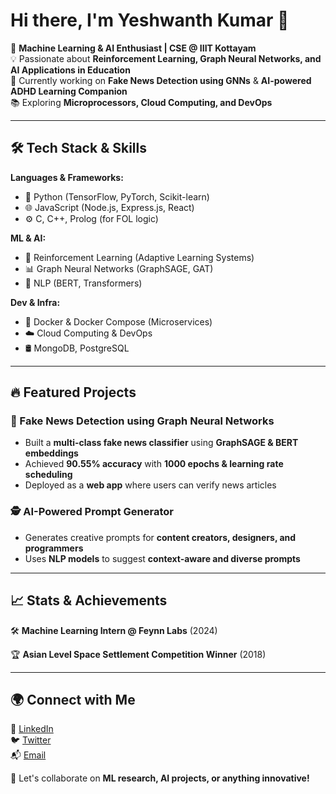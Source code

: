 # Hi there, I'm Yeshwanth Kumar 👋

🚀 **Machine Learning & AI Enthusiast | CSE @ IIIT Kottayam**  
💡 Passionate about **Reinforcement Learning, Graph Neural Networks, and AI Applications in Education**  
🎯 Currently working on **Fake News Detection using GNNs** & **AI-powered ADHD Learning Companion**  
📚 Exploring **Microprocessors, Cloud Computing, and DevOps**

---

## 🛠️ Tech Stack & Skills

**Languages & Frameworks:**  
- 🐍 Python (TensorFlow, PyTorch, Scikit-learn)  
- 🌐 JavaScript (Node.js, Express.js, React)  
- ⚙️ C, C++, Prolog (for FOL logic)  

**ML & AI:**  
- 🤖 Reinforcement Learning (Adaptive Learning Systems)  
- 📊 Graph Neural Networks (GraphSAGE, GAT)  
- 📝 NLP (BERT, Transformers)

**Dev & Infra:**  
- 🐳 Docker & Docker Compose (Microservices)  
- ☁️ Cloud Computing & DevOps  
- 🛢️ MongoDB, PostgreSQL  

---

## 🔥 Featured Projects

### **📰 Fake News Detection using Graph Neural Networks**  
- Built a **multi-class fake news classifier** using **GraphSAGE & BERT embeddings**
- Achieved **90.55% accuracy** with **1000 epochs & learning rate scheduling**
- Deployed as a **web app** where users can verify news articles



### **🕵️ AI-Powered Prompt Generator**
- Generates creative prompts for **content creators, designers, and programmers**
- Uses **NLP models** to suggest **context-aware and diverse prompts**

---

## 📈 Stats & Achievements

🛠️ **Machine Learning Intern @ Feynn Labs** (2024)  

🏆 **Asian Level Space Settlement Competition Winner** (2018)  

  

---

## 🌍 Connect with Me

🔗 [LinkedIn](https://www.linkedin.com/in/yeshwanth-kumar-7a91a723b/)  
🐦 [Twitter](https://x.com/Yeshwan61475610)  
📬 [Email](yeshwanthk014@gmail.com)  


🚀 Let's collaborate on **ML research, AI projects, or anything innovative!**
